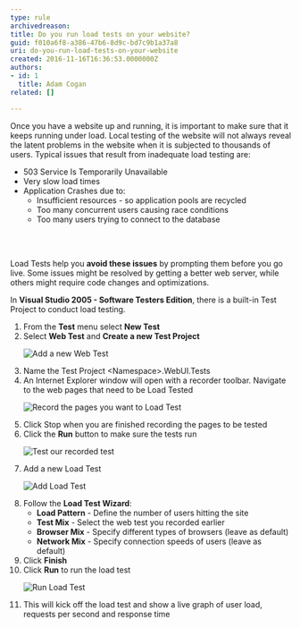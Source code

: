 ```yaml
---
type: rule
archivedreason: 
title: Do you run load tests on your website?
guid: f010a6f8-a386-47b6-8d9c-bd7c9b1a37a8
uri: do-you-run-load-tests-on-your-website
created: 2016-11-16T16:36:53.0000000Z
authors:
- id: 1
  title: Adam Cogan
related: []

---
```



<p>​Once you have a website up and running, it is important to make sure that it keeps running under load. Local testing of the website will not always reveal the latent problems in the website when it is subjected to thousands of users. Typical issues that result from inadequate load testing are&#58;<br></p><ul><li>503 Service Is Temporarily Unavailable</li><li>Very slow load times​​​​​​​<br></li><li>Application Crashes due to&#58;
   <ul><li>Insufficient resources - so application pools are recycled</li><li>Too many concurrent users causing race conditions</li><li>Too many users trying to connect to the database​​<br></li></ul></li></ul>
<br><excerpt class='endintro'></excerpt><br>
<p>Load Tests help you&#160;<strong>avoid these issues</strong>&#160;by prompting them before you go live. Some issues might be resolved by getting a better web server, while others might require code changes and optimizations.</p><p>In&#160;<strong>Visual Studio 2005 - Software Testers Edition</strong>, there is a built-in Test Project to conduct load testing.</p><ol><li>From the&#160;<strong>Test</strong>&#160;menu select&#160;<strong>New Test</strong></li><li>Select&#160;<strong>Web Test</strong>&#160;and&#160;<strong>Create a new Test Project</strong><br>
      <dl class="image"><dt> <img src="https&#58;//www.ssw.com.au/ssw/standards/rules/Images/add_new_test.gif" alt="Add a new Web Test" /> <br> 
         </dt></dl></li><li>Name the Test Project &lt;Namespace&gt;.WebUI.Tests</li><li>An Internet Explorer window will open with a recorder toolbar. Navigate to the web pages that need to be Load Tested<br> 
      <dl class="image"><dt> <img src="https&#58;//www.ssw.com.au/ssw/standards/rules/Images/record_website.gif" alt="Record the pages you want to Load Test" /> </dt></dl></li><li>Click Stop when you are finished recording the pages to be tested</li><li>Click the&#160;<strong>Run</strong>&#160;button to make sure the tests run<br>
   <dl class="image"><dt><img src="https&#58;//www.ssw.com.au/ssw/standards/rules/Images/run_webtest.gif" alt="Test our recorded test" />​<br></dt></dl></li><li>Add a new Load Test<br>
      <dl class="image"><dt> <img src="https&#58;//www.ssw.com.au/ssw/standards/rules/Images/add_load_test.gif" alt="Add Load Test" /> </dt></dl></li><li>Follow the&#160;<strong>Load Test Wizard</strong>&#58;<ul><li>
            <strong>Load Pattern</strong>&#160;- Define the number of users hitting the site</li><li>
            <strong>Test Mix</strong>&#160;- Select the web test you recorded earlier</li><li>
            <strong>Browser Mix</strong>&#160;- Specify different types of browsers (leave as default)<br></li><li>
            <strong>Network Mix</strong>&#160;- Specify connection speeds of users (leave as default)</li></ul></li><li>Click&#160;<strong>Finish</strong></li><li>Click&#160;<strong>Run</strong>&#160;to run the load test<br>
      <dl class="image"><dt> <img src="https&#58;//www.ssw.com.au/ssw/standards/rules/Images/run_load_test.gif" alt="Run Load Test" /> </dt></dl></li><li>This will kick off the load test and show a live graph of user load, requests per second and response time</li></ol>​<br>


